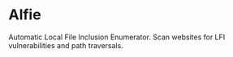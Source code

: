 # Alfie
Automatic Local File Inclusion Enumerator. Scan websites for LFI vulnerabilities and path traversals.
